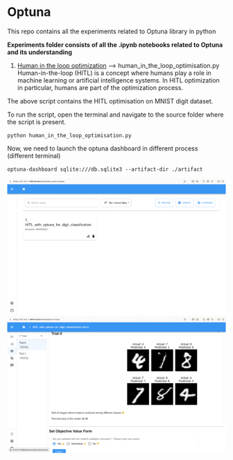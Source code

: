 # Optuna
This repo contains all the experiments related to Optuna library in python

__Experiments folder consists of all the .ipynb notebooks related to Optuna and its understanding__

1. <ins>Human in the loop optimization</ins> --> human_in_the_loop_optimisation.py
Human-in-the-loop (HITL) is a concept where humans play a role in machine learning or artificial intelligence systems. In HITL optimization in particular, humans are part of the optimization process.

The above script contains the HITL optimisation on MNIST digit dataset.

To run the script, open the terminal and navigate to the source folder where the script is present.

```
python human_in_the_loop_optimisation.py
```

Now, we need to launch the optuna dashboard in different process (different terminal)

```
optuna-dashboard sqlite:///db.sqlite3 --artifact-dir ./artifact
```

![Alt text](/images/start.png?raw=true "Human in the loop optimization study created for digit classification")
![Alt text](/images/optimization.png?raw=true "Trials for respective HITL study")
